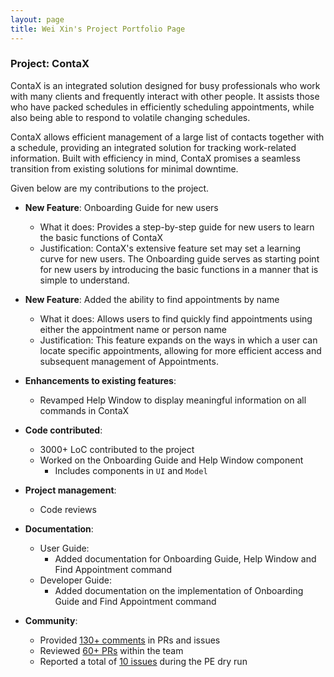 ```yaml
---
layout: page
title: Wei Xin's Project Portfolio Page
---
```


### Project: ContaX

ContaX is an integrated solution designed for busy professionals who work with many clients and frequently interact with other people. It assists those who have packed schedules in efficiently scheduling appointments, while also being able to respond to volatile changing schedules. 
 
ContaX allows efficient management of a large list of contacts together with a schedule, providing an integrated solution for tracking work-related information. Built with efficiency in mind, ContaX promises a seamless transition from existing solutions for minimal downtime.

Given below are my contributions to the project.

* **New Feature**: Onboarding Guide for new users
  * What it does: Provides a step-by-step guide for new users to learn the basic functions of ContaX
  * Justification: ContaX's extensive feature set may set a learning curve for new users. The Onboarding guide serves as starting point for new users by introducing the basic functions in a manner that is simple to understand.

* **New Feature**: Added the ability to find appointments by name
  * What it does: Allows users to find quickly find appointments using either the appointment name or person name
  * Justification: This feature expands on the ways in which a user can locate specific appointments, allowing for more efficient access and subsequent management of Appointments.

* **Enhancements to existing features**:
  * Revamped Help Window to display meaningful information on all commands in ContaX

* **Code contributed**:
  * 3000+ LoC contributed to the project
  * Worked on the Onboarding Guide and Help Window component
    * Includes components in `UI` and `Model`

* **Project management**:
  * Code reviews
  
* **Documentation**:
  * User Guide:
    * Added documentation for Onboarding Guide, Help Window and Find Appointment command
  * Developer Guide:
    * Added documentation on the implementation of Onboarding Guide and Find Appointment command

* **Community**:
  * Provided [130+ comments](https://nus-cs2103-ay2122s2.github.io/dashboards/contents/tp-comments.html) in PRs and issues
  * Reviewed [60+ PRs](https://github.com/AY2122S2-CS2103-W17-1/tp/pulls?q=is%3Apr++is%3Aclosed+reviewed-by%3Awei-xinn) within the team
  * Reported a total of [10 issues](https://github.com/wei-xinn/ped/issues) during the PE dry run

